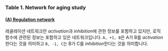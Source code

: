 ### Table 1. Network for aging study 
#### [(**A**) Regulation network](https://github.com/jehoons/sbie_aging/blob/master/result/table_1/Table-1A-Aging-network.csv)
레귤레이션 네트워크란 *activation*과 *inhibition*에 관한 정보를 포함하고 있지만, 로직함수에 관련된 정보는 포함하고 있은 네트워크입니다. `A, +1, B`은 A가 B를 *activation*한다는 것을 의미하고 `B, -1, C`는 B가 C를 *inhibition*한다는 것을 의미합니다.



